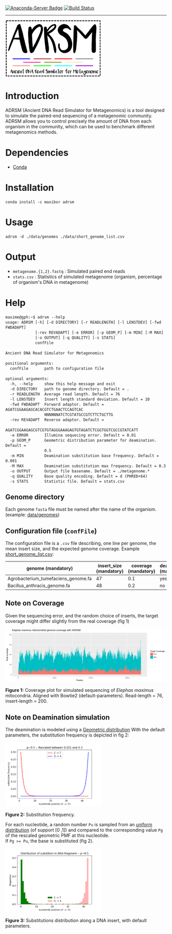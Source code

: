 [![Anaconda-Server Badge](https://anaconda.org/maxibor/adrsm/badges/installer/conda.svg)](https://anaconda.org/maxibor/adrsm) [![Build Status](https://travis-ci.org/maxibor/adrsm.svg?branch=master)](https://travis-ci.org/maxibor/adrsm)

* * *

<img src="./img/logo_adrsm.png" width="300">

# Introduction

ADRSM (Ancient DNA Read Simulator for Metagenomics) is a tool designed to simulate the paired-end sequencing of a metagenomic community. ADRSM allows you to control precisely the amount of DNA from each organism in the community, which can be used to benchmark different metagenomics methods.

# Dependencies

-   [Conda](https://conda.io/miniconda.html)  

# Installation

    conda install -c maxibor adrsm

# Usage

    adrsm -d ./data/genomes ./data/short_genome_list.csv

# Output

-   `metagenome.{1,2}.fastq` : Simulated paired end reads
-   `stats.csv` : Statistics of simulated metagenome (organism, percentage of organism's DNA in metagenome)

# Help

    maxime@gph:~$ adrsm --help
    usage: ADRSM [-h] [-d DIRECTORY] [-r READLENGTH] [-l LENSTDEV] [-fwd FWDADAPT]
                 [-rev REVADAPT] [-e ERROR] [-p GEOM_P] [-m MIN] [-M MAX]
                 [-o OUTPUT] [-q QUALITY] [-s STATS]
                 confFile

    Ancient DNA Read Simulator for Metagenomics

    positional arguments:
      confFile       path to configuration file

    optional arguments:
      -h, --help     show this help message and exit
      -d DIRECTORY   path to genome directory. Default = .
      -r READLENGTH  Average read length. Default = 76
      -l LENSTDEV    Insert length standard deviation. Default = 10
      -fwd FWDADAPT  Forward adaptor. Default = AGATCGGAAGAGCACACGTCTGAACTCCAGTCAC
                     NNNNNNATCTCGTATGCCGTCTTCTGCTTG
      -rev REVADAPT  Reverse adaptor. Default =
                     AGATCGGAAGAGCGTCGTGTAGGGAAAGAGTGTAGATCTCGGTGGTCGCCGTATCATT
      -e ERROR       Illumina sequecing error. Default = 0.01
      -p GEOM_P      Geometric distribution parameter for deamination. Default =
                     0.5
      -m MIN         Deamination substitution base frequency. Default = 0.001
      -M MAX         Deamination substitution max frequency. Default = 0.3
      -o OUTPUT      Output file basename. Default = ./metagenome.*
      -q QUALITY     Base quality encoding. Default = d (PHRED+64)
      -s STATS       Statistic file. Default = stats.csv

## Genome directory

Each genome `fasta` file must be named after the name of the organism. (example: [data/genomes](./data/genomes))

## Configuration file (`confFile`)

The configuration file is a `.csv` file describing, one line per genome, the mean insert size, and the expected genome coverage.
Example [short_genome_list.csv](./data/short_genome_list.csv):

| genome (mandatory)                  | insert_size (mandatory) | coverage (mandatory) | deamination (mandatory) |
| ----------------------------------- | ----------------------- | -------------------- | ----------------------- |
| Agrobacterium_tumefaciens_genome.fa | 47                      | 0.1                  | yes                     |
| Bacillus_anthracis_genome.fa        | 48                      | 0.2                  | no                      |

## Note on Coverage

Given the sequencing error, and the random choice of inserts, the target coverage might differ slightly from the real coverage (fig 1)  

<img src="./img/coverage_plot.png" width="600">  

**Figure 1:** Coverage plot for simulated sequencing of _Elephas maximus_ mitocondria. Aligned with Bowtie2 (default-parameters). Read-length = 76, insert-length = 200.

## Note on Deamination simulation

The deamination is modeled using a [Geometric distribution](https://en.wikipedia.org/wiki/Geometric_distribution)
With the default parameters, the substitution frequency is depicted in fig 2:  

<img src="./img/geometric_model.png" width="300">  

**Figure 2:** Substitution frequency.

For each nucleotide, a random number `Pu` is sampled from an <a href="https://en.wikipedia.org/wiki/Uniform_distribution_(continuous)">uniform distribution</a> (of support [0 ,1]) and compared to the corresponding value `Pg` of the rescaled geometric PMF at this nucleotide.  
If `Pg >= Pu`, the base is substituted (fig 2).

<img src="./img/geometric_distribution.png" width="300">  

**Figure 3:** Substitutions distribution along a DNA insert, with default parameters.
